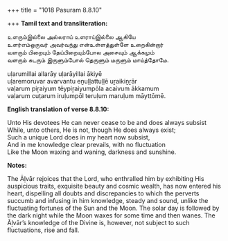 +++
title = "1018 Pasuram 8.8.10"

+++
**Tamil text and transliteration:**

உளரும்இல்லை அல்லராய் உளராய்இல்லை ஆகியே  
உளர்எம்ஒருவர் அவர்வந்து என்உள்ளத்துள்ளே உறைகின்றார்  
வளரும் பிறையும் தேய்பிறையும்போல அசைவும் ஆக்கமும்  
வளரும் சுடரும் இருளும்போல் தெருளும் மருளும் மாய்த்தோமே.

uḷarumillai allarāy uḷarāyillai ākiyē  
uḷaremoruvar avarvantu eṉuḷḷattuḷḷē uṟaikiṉṟār  
vaḷarum piṟaiyum tēypiṟaiyumpōla acaivum ākkamum  
vaḷarum cuṭarum iruḷumpōl teruḷum maruḷum māyttōmē.

**English translation of verse 8.8.10:**

Unto His devotees He can never cease to be and does always subsist  
While, unto others, He is not, though He does always exist;  
Such a unique Lord does in my heart now subsist,  
And in me knowledge clear prevails, with no fluctuation  
Like the Moon waxing and waning, darkness and sunshine.

**Notes:**

The Āḻvār rejoices that the Lord, who enthralled him by exhibiting His auspicious traits, exquisite beauty and cosmic wealth, has now entered his heart, dispelling all doubts and discrepancies to which the perverts succumb and infusing in him knowledge, steady and sound, unlike the fluctuating fortunes of the Sun and the Moon. The solar day is followed by the dark night while the Moon waxes for some time and then wanes. The Āḻvār’s knowledge of the Divine is, however, not subject to such fluctuations, rise and fall.


